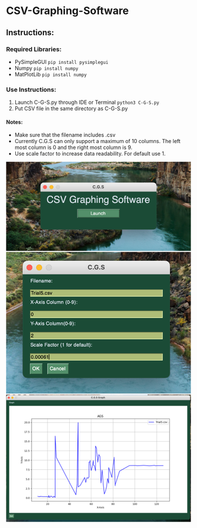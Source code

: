 # CSV-Graphing-Software

## Instructions:

### Required Libraries: 
* PySimpleGUI
  `pip install pysimplegui`
* Numpy
  `pip install numpy`
* MatPlotLib
  `pip install numpy`

### Use Instructions:
1. Launch C-G-S.py through IDE or Terminal
   `python3 C-G-S.py`
3. Put CSV file in the same directory as C-G-S.py

#### Notes:
* Make sure that the filename includes .csv
* Currently C.G.S can only support a maximum of 10 columns. The left most column is 0 and the right most column is 9.
* Use scale factor to increase data readability. For default use 1. 

![Home](CGS-mainscreen.png)
![Data](CGS-Datascreen.png)
![Graph](CGS-Graph.png)
